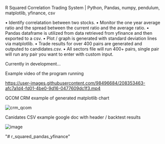 R Squared Correlation Trading System | Python, Pandas, numpy, pendulum, matplotlib, yfinance, csv

• Identify correlatation between two stocks.
• Monitor the one year average ratio and the spread between the current ratio and the average ratio. 
• Pandas dataframe is utilized from data retrieved from yfinance and then exported to a csv. 
• Plot / graph is generated with standard deviation lines via matplotlib.
• Trade results for over 400 pairs are generated and outputed to candidates.csv.
• All sectors file will run 400+ pairs, single pair will run any pair you want to enter with custom input.

Currently in development...

Example video of the program running

https://user-images.githubusercontent.com/98496684/208353463-afc7a1d4-fd01-4be0-9d16-0477609dc1f3.mp4

QCOM CRM example of generated matplotlib chart

![crm_qcom](https://user-images.githubusercontent.com/98496684/208354800-ea45ed6f-2823-4cad-8f47-ef5f9c007816.png)

Canidates CSV example google doc with header / backtest results

![image](https://user-images.githubusercontent.com/98496684/219765720-12cc4e4c-cbae-4759-9d8b-74e3d1da3ff4.png)

"# r_squared_pandas_yfinance" 

